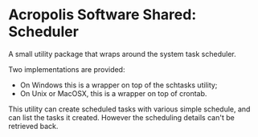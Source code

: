 # Acropolis Software Shared: Scheduler

A small utility package that wraps around the system task scheduler.

Two implementations are provided:
- On Windows this is a wrapper on top of the schtasks utility;
- On Unix or MacOSX, this is a wrapper on top of crontab.

This utility can create scheduled tasks with various simple schedule, and can list the tasks it created. However the scheduling details can't be retrieved back.
